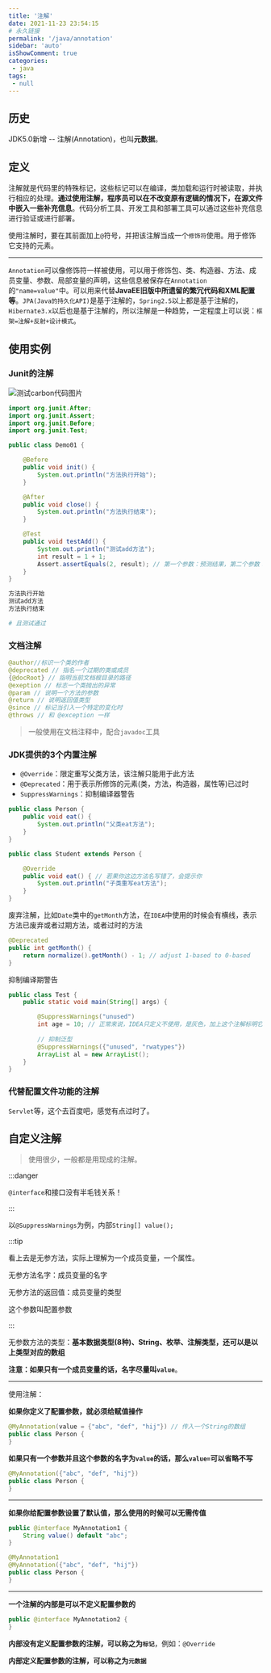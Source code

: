 ```yaml
---
title: '注解'
date: 2021-11-23 23:54:15
# 永久链接
permalink: '/java/annotation'
sidebar: 'auto'
isShowComment: true
categories:
 - java
tags:
 - null
---
```




## 历史

JDK5.0新增 -- 注解(Annotation)，也叫**元数据**。



## 定义

注解就是代码里的特殊标记，这些标记可以在编译，类加载和运行时被读取，并执行相应的处理。**通过使用注解，程序员可以在不改变原有逻辑的情况下，在源文件中嵌入一些补充信息**。代码分析工具、开发工具和部署工具可以通过这些补充信息进行验证或进行部署。



使用注解时，要在其前面加上`@`符号，并把该注解当成一个`修饰符`使用。用于修饰它支持的元素。

---

`Annotation`可以像修饰符一样被使用，可以用于修饰包、类、构造器、方法、成员变量、参数、局部变量的声明，这些信息被保存在`Annotation`的`"name=value"`中。可以用来代替**JavaEE旧版中所遗留的繁冗代码和XML配置等**。`JPA(Java的持久化API)`是基于注解的，`Spring2.5`以上都是基于注解的，`Hibernate3.x`以后也是基于注解的，所以注解是一种趋势，一定程度上可以说：`框架=注解+反射+设计模式`。



## 使用实例

### Junit的注解

![测试carbon代码图片](https://gitee.com/wxvirus/img/raw/master/img/20211124222816.png)

```java
import org.junit.After;
import org.junit.Assert;
import org.junit.Before;
import org.junit.Test;

public class Demo01 {

    @Before
    public void init() {
        System.out.println("方法执行开始");
    }

    @After
    public void close() {
        System.out.println("方法执行结束");
    }

    @Test
    public void testAdd() {
        System.out.println("测试add方法");
        int result = 1 + 1;
        Assert.assertEquals(2, result); // 第一个参数：预测结果，第二个参数：实际结果
    }
}
```

```bash
方法执行开始
测试add方法
方法执行结束

# 且测试通过
```



### 文档注解

```java
@author//标识一个类的作者
@deprecated // 指名一个过期的类或成员
{@docRoot} // 指明当前文档根目录的路径
@exeption // 标志一个类抛出的异常
@param // 说明一个方法的参数
@return // 说明返回值类型
@since // 标记当引入一个特定的变化时
@throws // 和 @exception 一样
```

>   一般使用在文档注释中，配合`javadoc`工具



### JDK提供的3个内置注解

-   `@Override`：限定重写父类方法，该注解只能用于此方法
-   `@Deprecated`：用于表示所修饰的元素(类，方法，构造器，属性等)已过时
-   `SuppressWarnings`：抑制编译器警告



```java
public class Person {
    public void eat() {
        System.out.println("父类eat方法");
    }
}

public class Student extends Person {

    @Override
    public void eat() { // 若果你这边方法名写错了，会提示你
        System.out.println("子类重写eat方法");
    }
}
```



废弃注解，比如`Date`类中的`getMonth`方法，在`IDEA`中使用的时候会有横线，表示方法已废弃或者过期方法，或者过时的方法

```java
@Deprecated
public int getMonth() {
    return normalize().getMonth() - 1; // adjust 1-based to 0-based
}
```



抑制编译期警告

```java
public class Test {
    public static void main(String[] args) {

        @SuppressWarnings("unused")
        int age = 10; // 正常来说，IDEA只定义不使用，是灰色，加上这个注解标明它未使用，Eclipse比较明显
        
        // 抑制泛型
        @SuppressWarnings({"unused", "rwatypes"})
        ArrayList al = new ArrayList();
    }
}
```



### 代替配置文件功能的注解

`Servlet`等，这个去百度吧，感觉有点过时了。



## 自定义注解

>   使用很少，一般都是用现成的注解。



:::danger

`@interface`和接口没有半毛钱关系！

:::

以`@SuppressWarnings`为例，内部`String[] value();`

:::tip

看上去是无参方法，实际上理解为一个成员变量，一个属性。

无参方法名字：成员变量的名字

无参方法的返回值：成员变量的类型

这个参数叫配置参数

:::

无参数方法的类型：**基本数据类型(8种)、String、枚举、注解类型，还可以是以上类型对应的数组**

**注意：如果只有一个成员变量的话，名字尽量叫`value`**。

---

使用注解：

**如果你定义了配置参数，就必须给赋值操作**

```java
@MyAnnotation(value = {"abc", "def", "hij"}) // 传入一个String的数组
public class Person {
}
```

**如果只有一个参数并且这个参数的名字为`value`的话，那么`value=`可以省略不写**

```java
@MyAnnotation({"abc", "def", "hij"})
public class Person {
}
```

---

**如果你给配置参数设置了默认值，那么使用的时候可以无需传值**

```java
public @interface MyAnnotation1 {
    String value() default "abc";
}

@MyAnnotation1
@MyAnnotation({"abc", "def", "hij"})
public class Person {
}
```

---

**一个注解的内部是可以不定义配置参数的**

```java
public @interface MyAnnotation2 {
}
```

**内部没有定义配置参数的注解，可以称之为`标记`**，例如：`@Override`

**内部定义配置参数的注解，可以称之为`元数据`**

